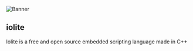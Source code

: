 ![Banner](https://raw.githubusercontent.com/Riku32/iolite/master/extra/assets/Banner.png)

## iolite
Iolite is a free and open source embedded scripting language made in C++
